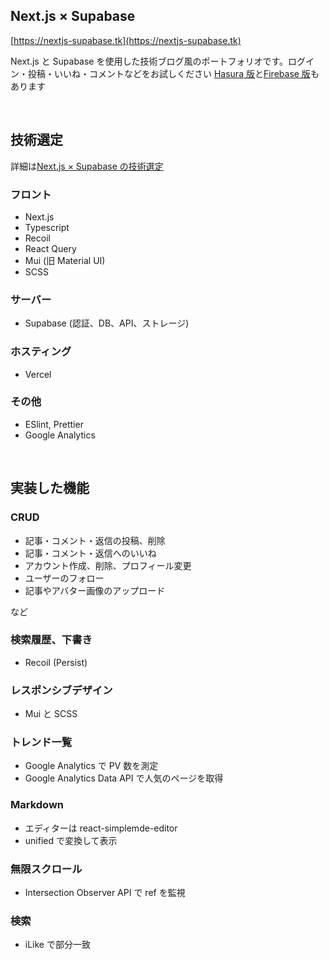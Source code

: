 ## Next.js × Supabase

[https://nextjs-supabase.tk](https://nextjs-supabase.tk)

Next.js と Supabase を使用した技術ブログ風のポートフォリオです。ログイン・投稿・いいね・コメントなどをお試しください
[Hasura 版](https://nextjs-hasura.tk)と[Firebase 版](https://nextjs-firebase.tk)もあります

<br>

## 技術選定

詳細は[Next.js × Supabase の技術選定](https://nextjs-supabase.tk/article/NyAwXWU3ZIpjT8AK9MER)

### フロント

- Next.js
- Typescript
- Recoil
- React Query
- Mui (旧 Material UI)
- SCSS

### サーバー

- Supabase (認証、DB、API、ストレージ)

### ホスティング

- Vercel

### その他

- ESlint, Prettier
- Google Analytics

<br>

## 実装した機能

### CRUD

- 記事・コメント・返信の投稿、削除
- 記事・コメント・返信へのいいね
- アカウント作成、削除、プロフィール変更
- ユーザーのフォロー
- 記事やアバター画像のアップロード

など

### 検索履歴、下書き

- Recoil (Persist)

### レスポンシブデザイン

- Mui と SCSS

### トレンド一覧

- Google Analytics で PV 数を測定
- Google Analytics Data API で人気のページを取得

### Markdown

- エディターは react-simplemde-editor
- unified で変換して表示

### 無限スクロール

- Intersection Observer API で ref を監視

### 検索

- iLike で部分一致
